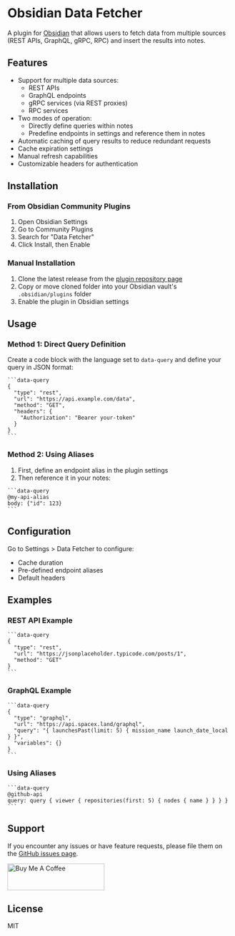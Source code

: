 # Obsidian Data Fetcher

A plugin for [Obsidian](https://obsidian.md) that allows users to fetch data from multiple sources (REST APIs, GraphQL, gRPC, RPC) and insert the results into notes.

## Features

- Support for multiple data sources:
  - REST APIs
  - GraphQL endpoints
  - gRPC services (via REST proxies)
  - RPC services
- Two modes of operation:
  - Directly define queries within notes
  - Predefine endpoints in settings and reference them in notes
- Automatic caching of query results to reduce redundant requests
- Cache expiration settings
- Manual refresh capabilities
- Customizable headers for authentication

## Installation

### From Obsidian Community Plugins

1. Open Obsidian Settings
2. Go to Community Plugins
3. Search for "Data Fetcher"
4. Click Install, then Enable

### Manual Installation

1. Clone the latest release from the [plugin repository page](https://github.com/qf3l3k/obsidian-api-fetcher)
2. Copy or move cloned folder into your Obsidian vault's `.obsidian/plugins` folder
3. Enable the plugin in Obsidian settings

## Usage

### Method 1: Direct Query Definition

Create a code block with the language set to `data-query` and define your query in JSON format:

```
​```data-query
{
  "type": "rest",
  "url": "https://api.example.com/data",
  "method": "GET",
  "headers": {
    "Authorization": "Bearer your-token"
  }
}
​```
```

### Method 2: Using Aliases

1. First, define an endpoint alias in the plugin settings
2. Then reference it in your notes:

```
​```data-query
@my-api-alias
body: {"id": 123}
​```
```

## Configuration

Go to Settings > Data Fetcher to configure:

- Cache duration
- Pre-defined endpoint aliases
- Default headers

## Examples

### REST API Example

```
​```data-query
{
  "type": "rest",
  "url": "https://jsonplaceholder.typicode.com/posts/1",
  "method": "GET"
}
​```
```

### GraphQL Example

```
​```data-query
{
  "type": "graphql",
  "url": "https://api.spacex.land/graphql",
  "query": "{ launchesPast(limit: 5) { mission_name launch_date_local } }",
  "variables": {}
}
​```
```

### Using Aliases

```
​```data-query
@github-api
query: query { viewer { repositories(first: 5) { nodes { name } } } }
​```
```

## Support

If you encounter any issues or have feature requests, please file them on the [GitHub issues page](https://github.com/qf3l3k/obsidian-api-fetcher/issues).



<a href="https://www.buymeacoffee.com/qf3l3k" target="_blank"><img src="https://cdn.buymeacoffee.com/buttons/v2/default-yellow.png" alt="Buy Me A Coffee" style=" height: 60px !important;width: 217px !important;" ></a>



## License

MIT

